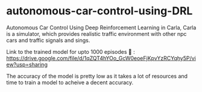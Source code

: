 # autonomous-car-control-using-DRL
Autonomous Car Control Using Deep Reinforcement Learning in Carla, Carla is a simulator, which provides realistic traffic environment with other npc cars and traffic signals and sings.

Link to the trained model for upto 1000 episodes 🔗 : https://drive.google.com/file/d/1qZQT4hYOo_GcW0eoeFjKpvYzRCYqhy5P/view?usp=sharing

The accuracy of the model is pretty low as it takes a lot of resources and time to train a model to acheive a decent accuracy.
